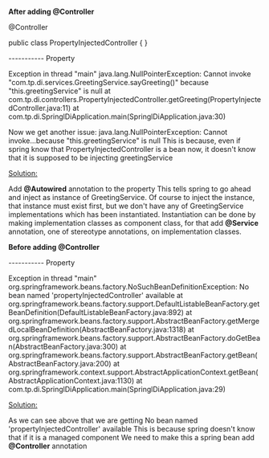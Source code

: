 
**After adding @Controller**

@Controller

public class PropertyInjectedController {
}

----------- Property

Exception in thread "main" java.lang.NullPointerException: Cannot invoke "com.tp.di.services.GreetingService.sayGreeting()" because "this.greetingService" is null
at com.tp.di.controllers.PropertyInjectedController.getGreeting(PropertyInjectedController.java:11)
at com.tp.di.SpringlDiApplication.main(SpringlDiApplication.java:30)

Now we get another issue: java.lang.NullPointerException: Cannot invoke...because "this.greetingService" is null
This is because, even if spring know that PropertyInjectedController is a bean now, it doesn't know
that it is supposed to be injecting greetingService

<u>Solution:</u>

Add **@Autowired** annotation to the property
This tells spring to go ahead and inject as instance of GreetingService. Of course to
inject the instance, that instance must exist first, but we don't have any of
GreetingService implementations which has been instantiated. Instantiation can be
done by making implementation classes as component class, for that add
**@Service** annotation, one of stereotype annotations, on implementation classes.


**Before adding @Controller**

----------- Property

Exception in thread "main" org.springframework.beans.factory.NoSuchBeanDefinitionException: No bean named 'propertyInjectedController' available
	at org.springframework.beans.factory.support.DefaultListableBeanFactory.getBeanDefinition(DefaultListableBeanFactory.java:892)
	at org.springframework.beans.factory.support.AbstractBeanFactory.getMergedLocalBeanDefinition(AbstractBeanFactory.java:1318)
	at org.springframework.beans.factory.support.AbstractBeanFactory.doGetBean(AbstractBeanFactory.java:300)
	at org.springframework.beans.factory.support.AbstractBeanFactory.getBean(AbstractBeanFactory.java:200)
	at org.springframework.context.support.AbstractApplicationContext.getBean(AbstractApplicationContext.java:1130)
	at com.tp.di.SpringlDiApplication.main(SpringlDiApplication.java:29)
	
	
<u>Solution:</u>

As we can see above that we are getting
No bean named 'propertyInjectedController' available
This is because spring doesn't know that if it is a managed component
We need to make this a spring bean
add **@Controller** annotation



